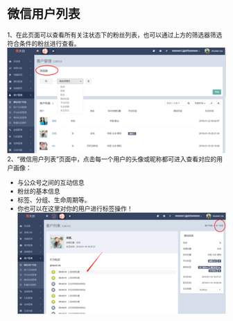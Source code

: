 # 微信用户列表

1、在此页面可以查看所有关注状态下的粉丝列表，也可以通过上方的筛选器筛选符合条件的粉丝进行查看。![](/assets/1516594955%281%29.png)2、“微信用户列表”页面中，点击每一个用户的头像或昵称都可进入查看对应的用户画像：

* 与公众号之间的互动信息
* 粉丝的基本信息
* 标签、分组、生命周期等。
* 你也可以在这里对你的用户进行标签操作！![](/assets/1516357459%281%29.png)



